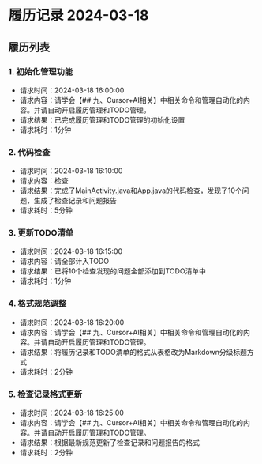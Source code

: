 # 履历记录 2024-03-18

## 履历列表

### 1. 初始化管理功能
- 请求时间：2024-03-18 16:00:00
- 请求内容：请学会【## 九、Cursor+AI相关】中相关命令和管理自动化的内容。并请自动开启履历管理和TODO管理。
- 请求结果：已完成履历管理和TODO管理的初始化设置
- 请求耗时：1分钟

### 2. 代码检查
- 请求时间：2024-03-18 16:10:00
- 请求内容：检查
- 请求结果：完成了MainActivity.java和App.java的代码检查，发现了10个问题，生成了检查记录和问题报告
- 请求耗时：5分钟

### 3. 更新TODO清单
- 请求时间：2024-03-18 16:15:00
- 请求内容：请全部计入TODO
- 请求结果：已将10个检查发现的问题全部添加到TODO清单中
- 请求耗时：1分钟

### 4. 格式规范调整
- 请求时间：2024-03-18 16:20:00
- 请求内容：请学会【## 九、Cursor+AI相关】中相关命令和管理自动化的内容。并请自动开启履历管理和TODO管理。
- 请求结果：将履历记录和TODO清单的格式从表格改为Markdown分级标题方式
- 请求耗时：2分钟

### 5. 检查记录格式更新
- 请求时间：2024-03-18 16:25:00
- 请求内容：请学会【## 九、Cursor+AI相关】中相关命令和管理自动化的内容。并请自动开启履历管理和TODO管理。
- 请求结果：根据最新规范更新了检查记录和问题报告的格式
- 请求耗时：2分钟 